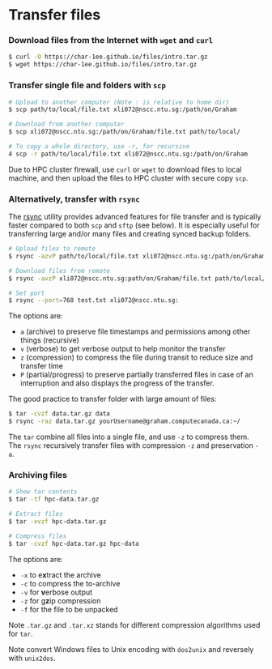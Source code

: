 # Transfer files

### Download files from the Internet with `wget` and `curl`&#x20;

```bash
$ curl -O https://char-1ee.github.io/files/intro.tar.gz
$ wget https://char-1ee.github.io/files/intro.tar.gz
```

### Transfer single file and folders with `scp`

```bash
# Upload to another computer (Note : is relative to home dir)
$ scp path/to/local/file.txt xli072@nscc.ntu.sg:/path/on/Graham

# Download from another computer
$ scp xli072@nscc.ntu.sg:/path/on/Graham/file.txt path/to/local/

# To copy a whole directory, use -r, for recursive
4 scp -r path/to/local/file.txt xli072@nscc.ntu.sg:/path/on/Graham
```

Due to HPC cluster firewall, use `curl` or `wget` to download files to local machine, and then upload the files to HPC cluster with secure copy `scp`.

### Alternatively, transfer with `rsync`

The [rsync](https://rsync.samba.org/) utility provides advanced features for file transfer and is typically faster compared to both `scp` and `sftp` (see below). It is especially useful for transferring large and/or many files and creating synced backup folders.

```bash
# Upload files to remote
$ rsync -azvP path/to/local/file.txt xli072@nscc.ntu.sg:/path/on/Graham

# Download files from remote
$ rsync -avzP xli072@nscc.ntu.sg:path/on/Graham/file.txt path/to/local/

# Set port 
$ rsync --port=768 test.txt xli072@nscc.ntu.sg:
```

The options are:

* `a` (archive) to preserve file timestamps and permissions among other things (recursive)
* `v` (verbose) to get verbose output to help monitor the transfer
* `z` (compression) to compress the file during transit to reduce size and transfer time
* `P` (partial/progress) to preserve partially transferred files in case of an interruption and also displays the progress of the transfer.

The good practice to transfer folder with large amount of files:

```bash
$ tar -cvzf data.tar.gz data
$ rsync -raz data.tar.gz yourUsername@graham.computecanada.ca:~/
```

The `tar` combine all files into a single file, and use `-z` to compress them. The `rsync` recursively transfer files with compression `-z` and preservation `-a`.

### Archiving files

```bash
# Show tar contents
$ tar -tf hpc-data.tar.gz

# Extract files
$ tar -xvzf hpc-data.tar.gz

# Compress files
$ tar -cvzf hpc-data.tar.gz hpc-data
```

The options are:

* `-x` to e**x**tract the archive
* `-c` to compress the to-archive
* `-v` for **v**erbose output
* `-z` for g**z**ip compression
* `-f` for the file to be unpacked

Note `.tar.gz` and `.tar.xz` stands for different compression algorithms used for `tar`.&#x20;

Note convert Windows files to Unix encoding with `dos2unix` and reversely with `unix2dos`.
